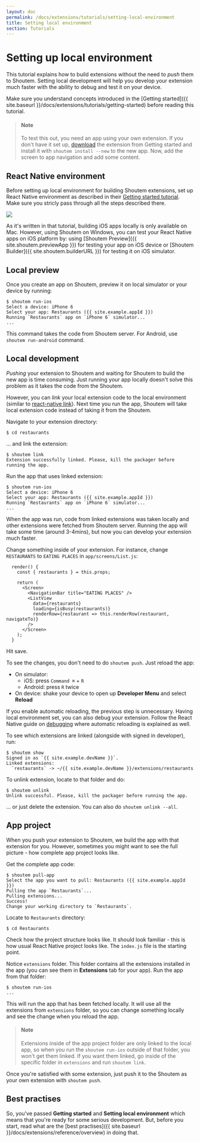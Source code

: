 ```yaml
---
layout: doc
permalink: /docs/extensions/tutorials/setting-local-environment
title: Setting local environment
section: Tutorials
---
```


# Setting up local environment

This tutorial explains how to build extensions without the need to _push_ them to Shoutem. Setting local development will help you develop your extension much faster with the ability to debug and test it on your device.

Make sure you understand concepts introduced in the [Getting started]({{ site.baseurl }}/docs/extensions/tutorials/getting-started) before reading this tutorial.

> #### Note
> To test this out, you need an app using your own extension. If you don't have it set up, [download](https://github.com/shoutem/extension-examples/tree/master/restaurants-getting-started) the extension from Getting started and install it with `shoutem install --new` to the new app. Now, add the screen to app navigation and add some content.

## React Native environment

Before setting up local environment for building Shoutem extensions, set up React Native environment as described in their [Getting started tutorial](https://facebook.github.io/react-native/docs/getting-started.html). Make sure you stricly pass through all the steps described there.

<p class="image">
<img src='{{ site.baseurl }}/img/tutorials/setting-local-environment/rn-getting-started.png'/>
</p>

As it's written in that tutorial, building iOS apps locally is only available on Mac. However, using Shoutem on Windows, you can test your React Native apps on iOS platform by: using [Shoutem Preview]({{ site.shoutem.previewApp }}) for testing your app on iOS device or [Shoutem Builder]({{ site.shoutem.builderURL }}) for testing it on iOS simulator.

## Local preview

Once you create an app on Shoutem, preview it on local simulator or your device by running:

```ShellSession
$ shoutem run-ios
Select a device: iPhone 6
Select your app: Restaurants ({{ site.example.appId }})
Running `Restaurants` app on `iPhone 6` simulator...
...
```

This command takes the code from Shoutem server. For Android, use `shoutem run-android` command.

## Local development

_Pushing_ your extension to Shoutem and waiting for Shoutem to build the new app is time consuming. Just running your app locally doesn't solve this problem as it takes the code from the Shoutem.

However, you can _link_ your local extension code to the local environment (similar to [react-native link](https://facebook.github.io/react-native/docs/linking-libraries-ios.html)). Next time you run the app, Shoutem will take local extension code instead of taking it from the Shoutem.

Navigate to your extension directory:

```ShellSession
$ cd restaurants
```

... and link the extension:

```ShellSession
$ shoutem link
Extension successfully linked. Please, kill the packager before running the app.
```

Run the app that uses linked extension:

```ShellSession
$ shoutem run-ios
Select a device: iPhone 6
Select your app: Restaurants ({{ site.example.appId }})
Running `Restaurants` app on `iPhone 6` simulator...
...
```

When the app was run, code from linked extensions was taken locally and other extensions were fetched from Shoutem server. Running the app will take some time (around 3-4mins), but now you can develop your extension much faster.

Change something inside of your extension. For instance, change `RESTAURANTS` to `EATING PLACES` in `app/screens/List.js`:

```javascript{6}
  render() {
    const { restaurants } = this.props;
    
    return (
      <Screen>
        <NavigationBar title="EATING PLACES" />
        <ListView
          data={restaurants}
          loading={isBusy(restaurants)}
          renderRow={restaurant => this.renderRow(restaurant, navigateTo)}
        />
      </Screen>
    );
  }
```

Hit save.

To see the changes, you don't need to do `shoutem push`. Just reload the app:

- On simulator:
  - iOS: press `Command ⌘` + `R`
  - Android: press `R` twice
- On device: shake your device to open up **Developer Menu** and select **Reload**

If you enable automatic reloading, the previous step is unnecessary. Having local environment set, you can also debug your extension. Follow the React Native guide on [debugging](https://facebook.github.io/react-native/docs/debugging.html) where automatic reloading is explained as well.

To see which extensions are linked (alongside with signed in developer), run:

```ShellSession
$ shoutem show
Signed in as `{{ site.example.devName }}`.
Linked extensions:
  `restaurants` -> ~/{{ site.example.devName }}/extensions/restaurants
```

To unlink extension, locate to that folder and do:

```ShellSession
$ shoutem unlink
Unlink successful. Please, kill the packager before running the app.
```

... or just delete the extension. You can also do `shoutem unlink --all`.

## App project

When you push your extension to Shoutem, we build the app with that extension for you. However, sometimes you might want to see the full picture - how complete app project looks like.

Get the complete app code:

```ShellSession
$ shoutem pull-app
Select the app you want to pull: Restaurants ({{ site.example.appId }})
Pulling the app `Restaurants`...
Pulling extensions...
Success!
Change your working directory to `Restaurants`.
```

Locate to `Restaurants` directory:

```ShellSession
$ cd Restaurants
```

Check how the project structure looks like. It should look familiar - this is how usual React Native project looks like. The `index.js` file is the starting point.

Notice `extensions` folder. This folder contains all the extensions installed in the app (you can see them in **Extensions** tab for your app). Run the app from that folder:

```ShellSession
$ shoutem run-ios
...
```

This will run the app that has been fetched locally. It will use all the extensions from `extensions` folder, so you can change something locally and see the change when you reload the app.

> #### Note
> Extensions inside of the app project folder are only linked to the local app, so when you run the `shoutem run-ios` outside of that folder, you won't get them linked. If you want them linked, go inside of the specific folder in `extensions` and run `shoutem link`.

Once you're satisfied with some extension, just push it to the Shoutem as your own extension with `shoutem push`.

## Best practises

So, you've passed **Getting started** and **Setting local environment** which means that you're ready for some serious development. But, before you start, read what are the [best practises]({{ site.baseurl }}/docs/extensions/reference/overview) in doing that.

